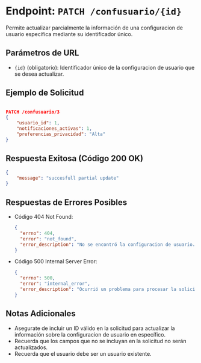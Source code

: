 <!-- Documentacion de un endpoint patch que actualiza parcialmente un registro en la coleccion de configuracion del usuario /confusuario{id} -->

# Endpoint: `PATCH /confusuario/{id}`

Permite actualizar parcialmente la información de una configuracion de usuario específica mediante su identificador único.

## Parámetros de URL

- `{id}` (obligatorio): Identificador único de la configuracion de usuario que se desea actualizar.

## Ejemplo de Solicitud

```json

PATCH /confusuario/3
{
    "usuario_id": 1,
    "notificaciones_activas": 1,
    "preferencias_privacidad": "Alta"
}
```

## Respuesta Exitosa (Código 200 OK)

```json
{
    "message": "succesfull partial update"
}
```

## Respuestas de Errores Posibles

- Código 404 Not Found:

  ```json
  {
    "errno": 404,
    "error": "not_found",
    "error_description": "No se encontró la configuracion de usuario."
  }
  ```

- Código 500 Internal Server Error:

  ```json
  {
    "errno": 500,
    "error": "internal_error",
    "error_description": "Ocurrió un problema para procesar la solicitud"
  }
  ```

## Notas Adicionales

- Asegurate de incluir un ID válido en la solicitud para actualizar la información sobre la configuracion de usuario en específico.
- Recuerda que los campos que no se incluyan en la solicitud no serán actualizados.
- Recuerda que el usuario debe ser un usuario existente.

